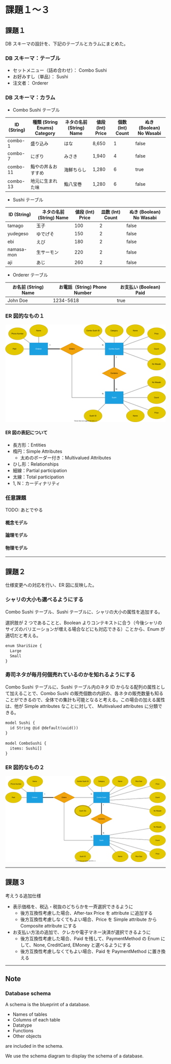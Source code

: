 # 課題１〜３

## 課題１

DB スキーマの設計を、下記のテーブルとカラムにまとめた。

### DB スキーマ：テーブル

- セットメニュー（詰め合わせ）： Combo Sushi
- お好みすし（単品）： Sushi
- 注文者： Orderer

### DB スキーマ：カラム

- Combo Sushi テーブル

| ID (String) | 種類 (String Enums) Category | ネタの名前 (String) Name | 値段 (Int) Price | 個数 (Int) Count | ぬき (Boolean) No Wasabi |
| ----------- | ---------------------------- | ------------------------ | ---------------- | ---------------- | ------------------------ |
| combo-1     | 盛り込み                     | はな                     | 8,650            | 1                | false                    |
| combo-7     | にぎり                       | みさき                   | 1,940            | 4                | false                    |
| combo-11    | 鮨やの丼＆おすすめ           | 海鮮ちらし               | 1,280            | 6                | true                     |
| combo-13    | 地元に生まれた味             | 鮨八宝巻                 | 1,280            | 6                | false                    |

- Sushi テーブル

| ID (String) | ネタの名前 (String) Name | 値段 (Int) Price | 皿数 (Int) Count | ぬき (Boolean) No Wasabi |
| ----------- | ------------------------ | ---------------- | ---------------- | ------------------------ |
| tamago      | 玉子                     | 100              | 2                | false                    |
| yudegeso    | ゆでげそ                 | 150              | 2                | false                    |
| ebi         | えび                     | 180              | 2                | false                    |
| namasa-mon  | 生サーモン               | 220              | 2                | false                    |
| aji         | あじ                     | 260              | 2                | false                    |

- Orderer テーブル

| お名前 (String) Name | お電話（String) Phone Number | お支払い (Boolean) Paid |
| -------------------- | ---------------------------- | ----------------------- |
| John Doe             | 1234-5618                    | true                    |

### ER 図的なもの１

![ER 図的なもの１](./diagram_1.svg "ER 図的なもの１")

#### ER 図の表記について

- 長方形：Entities
- 楕円：Simple Attributes
  - 太めのボーダー付き：Multivalued Attributes
- ひし形：Relationships
- 細線：Partial participation
- 太線：Total participation
- 1, N：カーディナリティ

### 任意課題

TODO: あとでやる

#### 概念モデル

#### 論理モデル

#### 物理モデル

---

## 課題２

仕様変更への対応を行い、ER 図に反映した。

### シャリの大小も選べるようにする

Combo Sushi テーブル、Sushi テーブルに、シャリの大小の属性を追加する。

選択肢が 2 つであることと、Boolean よりコンテキストに合う（今後シャリのサイズのバリエーションが増える場合などにも対応できる）ことから、Enum が適切だと考える。

```prisma
enum ShariSize {
  Large
  Small
}
```

### 寿司ネタが毎月何個売れているのかを知れるようにする

Combo Sushi テーブルに、Sushi テーブル内のネタ ID からなる配列の属性として加えることで、Combo Sushi の販売個数の内訳の、各ネタの販売数量も知ることができるので、全体での集計も可能となると考える。この場合の加える属性は、他が Simple attributes なことに対して、 Multivalued attributes に分類できる。

```prisma
model Sushi {
  id String @id @default(uuid())
}

model ComboSushi {
  items: Sushi[]
}
```

### ER 図的なもの２

![ER 図的なもの２](./diagram_2.svg "ER 図的なもの２")

---

## 課題３

考えうる追加仕様

- 表示価格を、税込・税抜のどちらかを一斉選択できるように
  - 後方互換性考慮した場合、After-tax Price を attribute に追加する
  - 後方互換性考慮しなくてもよい場合、Price を Simple attribute から Composite attribute にする
- お支払い方法の追加で、クレカや電子マネー決済が選択できるように
  - 後方互換性考慮した場合、Paid を残して、PaymentMethod の Enum にして、None, CreditCard, EMoney と選べるようにする
  - 後方互換性考慮しなくてもよい場合、Paid を PaymentMethod に置き換える

---

## Note

### Database schema

A schema is the blueprint of a database.

- Names of tables
- Columns of each table
- Datatype
- Functions
- Other objects

are included in the schema.

We use the schema diagram to display the schema of a database.
